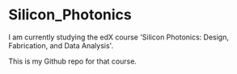 # Silicon_Photonics

I am currently studying the edX course 'Silicon Photonics: Design, Fabrication, and Data Analysis'.

This is my Github repo for that course.

